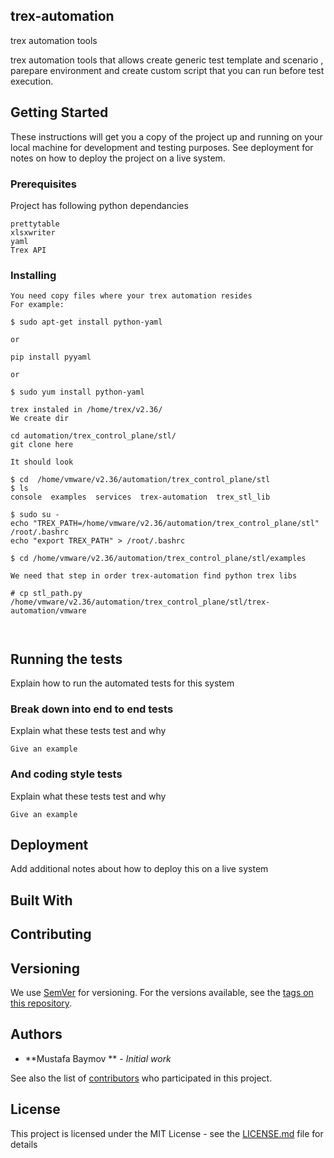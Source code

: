 ## trex-automation
trex automation tools


trex automation tools that allows create generic test template and scenario , parepare environment and create custom
script that you can run before test execution.

## Getting Started

These instructions will get you a copy of the project up and running on your local machine for development and testing purposes. See deployment for notes on how to deploy the project on a live system.

### Prerequisites

Project has following python dependancies

```
prettytable
xlsxwriter
yaml
Trex API
```

### Installing



```
You need copy files where your trex automation resides
For example:

$ sudo apt-get install python-yaml

or

pip install pyyaml

or

$ sudo yum install python-yaml

trex instaled in /home/trex/v2.36/
We create dir

cd automation/trex_control_plane/stl/
git clone here

It should look

$ cd  /home/vmware/v2.36/automation/trex_control_plane/stl
$ ls
console  examples  services  trex-automation  trex_stl_lib

$ sudo su -
echo "TREX_PATH=/home/vmware/v2.36/automation/trex_control_plane/stl"  /root/.bashrc
echo "export TREX_PATH" > /root/.bashrc

$ cd /home/vmware/v2.36/automation/trex_control_plane/stl/examples

We need that step in order trex-automation find python trex libs

# cp stl_path.py /home/vmware/v2.36/automation/trex_control_plane/stl/trex-automation/vmware


```


```
```


## Running the tests

Explain how to run the automated tests for this system

### Break down into end to end tests

Explain what these tests test and why

```
Give an example
```

### And coding style tests

Explain what these tests test and why

```
Give an example
```

## Deployment

Add additional notes about how to deploy this on a live system

## Built With

## Contributing

## Versioning

We use [SemVer](http://semver.org/) for versioning. For the versions available, see the [tags on this repository](https://github.com/your/project/tags). 

## Authors

* **Mustafa Baymov ** - *Initial work* 

See also the list of [contributors](https://github.com/your/project/contributors) who participated in this project.

## License

This project is licensed under the MIT License - see the [LICENSE.md](LICENSE.md) file for details


